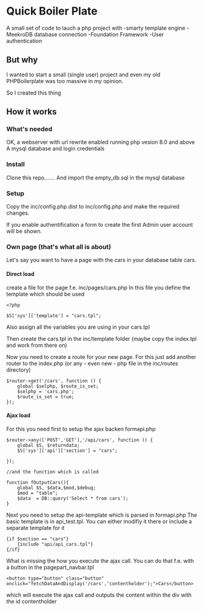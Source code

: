 # Quick Boiler Plate

A small set of code to lauch a php project with
-smarty template engine
-MeekroDB database connection
-Foundation Framework 
-User authentication

## But why

I wanted to start a small (single user) project and even my old PHPBoilerplate was too massive in my opinion.

So I created this thing

## How it works

### What's needed
OK, a webserver with url rewrite enabled running php vesion 8.0 and above
A mysql database and login credentials

### Install
Clone this repo.......
And import the empty_db.sql in the mysql database

### Setup
Copy the inc/config.php.dist to inc/config.php and make the required changes.

If you enable authentification a form to create the first Admin user account will be shown. 

### Own page (that's what all is about)

Let's say you want to have a page with the cars in your database table cars.
#### Direct load
create a file for the page  f.e.  inc/pages/cars.php
In this file you define the template which should be used
```
<?php

$S['sys']['template'] = "cars.tpl";
```
Also assign all the variables you are using in your cars.tpl


Then create the cars.tpl in the inc/template folder (maybe copy the index.tpl and work from there on)

Now you need to create a route for your new page. For this just add another router to the index.php (or any - even new - php file in the inc/routes directory)
```
$router->get('/cars', function () {
    global $selphp, $route_is_set;
    $selphp = 'cars.php';
    $route_is_set = true;
});
```




#### Ajax load
For this you need first to setup the ajax backen  formapi.php

```
$router->any(['POST','GET'],'/api/cars', function () {
    global $S, $returndata;
    $S['sys']['api']['section'] = "cars";

});

//and the function which is called

function fOutputCars(){
    global $S, $data,$mod,$debug;
    $mod = "table";
    $data  = DB::query('Select * from cars');
}
```

Next you need to setup the api-template which is parsed in formapi.php
The basic template is in api_test.tpl. You can either modifiy it there or include a separate template for it
```
{if $section == "cars"}
    {include "api/api_cars.tpl"}
{/if}

```

What is missing the how you execute the ajax call.
You can do that f.e. with a button in the pagepart_navbar.tpl
```
<button type="button" class="button" onclick="fetchDataAndDisplay('/cars','contentholder');">Cars</button>
```
which will execute the ajax call and outputs the content within the div with the id contentholder
